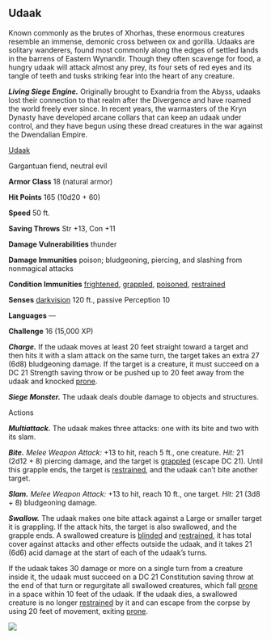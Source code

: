 ## Udaak

Known commonly as the brutes of Xhorhas, these enormous creatures resemble an immense, demonic cross between ox and gorilla. Udaaks are solitary wanderers, found most commonly along the edges of settled lands in the barrens of Eastern Wynandir. Though they often scavenge for food, a hungry udaak will attack almost any prey, its four sets of red eyes and its tangle of teeth and tusks striking fear into the heart of any creature.

_**Living Siege Engine.**_ Originally brought to Exandria from the Abyss, udaaks lost their connection to that realm after the Divergence and have roamed the world freely ever since. In recent years, the warmasters of the Kryn Dynasty have developed arcane collars that can keep an udaak under control, and they have begun using these dread creatures in the war against the Dwendalian Empire.

[Udaak](https://www.dndbeyond.com/monsters/udaak)

Gargantuan fiend, neutral evil

**Armor Class** 18 (natural armor)

**Hit Points** 165 (10d20 + 60)

**Speed** 50 ft.

**Saving Throws** Str +13, Con +11

**Damage Vulnerabilities** thunder

**Damage Immunities** poison; bludgeoning, piercing, and slashing from nonmagical attacks

**Condition Immunities** [frightened](https://www.dndbeyond.com/compendium/rules/basic-rules/appendix-a-conditions#Frightened), [grappled](https://www.dndbeyond.com/compendium/rules/basic-rules/appendix-a-conditions#Grappled), [poisoned](https://www.dndbeyond.com/compendium/rules/basic-rules/appendix-a-conditions#Poisoned), [restrained](https://www.dndbeyond.com/compendium/rules/basic-rules/appendix-a-conditions#Restrained)

**Senses** [darkvision](https://www.dndbeyond.com/compendium/rules/basic-rules/monsters#Darkvision) 120 ft., passive Perception 10

**Languages** —

**Challenge** 16 (15,000 XP)

_**Charge.**_ If the udaak moves at least 20 feet straight toward a target and then hits it with a slam attack on the same turn, the target takes an extra 27 (6d8) bludgeoning damage. If the target is a creature, it must succeed on a DC 21 Strength saving throw or be pushed up to 20 feet away from the udaak and knocked [prone](https://www.dndbeyond.com/compendium/rules/basic-rules/appendix-a-conditions#Prone).

_**Siege Monster.**_ The udaak deals double damage to objects and structures.

Actions

_**Multiattack.**_ The udaak makes three attacks: one with its bite and two with its slam.

_**Bite.** Melee Weapon Attack:_ +13 to hit, reach 5 ft., one creature. _Hit:_ 21 (2d12 + 8) piercing damage, and the target is [grappled](https://www.dndbeyond.com/compendium/rules/basic-rules/appendix-a-conditions#Grappled) (escape DC 21). Until this grapple ends, the target is [restrained](https://www.dndbeyond.com/compendium/rules/basic-rules/appendix-a-conditions#Restrained), and the udaak can’t bite another target.

_**Slam.** Melee Weapon Attack:_ +13 to hit, reach 10 ft., one target. _Hit:_ 21 (3d8 + 8) bludgeoning damage.

_**Swallow.**_ The udaak makes one bite attack against a Large or smaller target it is grappling. If the attack hits, the target is also swallowed, and the grapple ends. A swallowed creature is [blinded](https://www.dndbeyond.com/compendium/rules/basic-rules/appendix-a-conditions#Blinded) and [restrained](https://www.dndbeyond.com/compendium/rules/basic-rules/appendix-a-conditions#Restrained), it has total cover against attacks and other effects outside the udaak, and it takes 21 (6d6) acid damage at the start of each of the udaak’s turns.

If the udaak takes 30 damage or more on a single turn from a creature inside it, the udaak must succeed on a DC 21 Constitution saving throw at the end of that turn or regurgitate all swallowed creatures, which fall [prone](https://www.dndbeyond.com/compendium/rules/basic-rules/appendix-a-conditions#Prone) in a space within 10 feet of the udaak. If the udaak dies, a swallowed creature is no longer [restrained](https://www.dndbeyond.com/compendium/rules/basic-rules/appendix-a-conditions#Restrained) by it and can escape from the corpse by using 20 feet of movement, exiting [prone](https://www.dndbeyond.com/compendium/rules/basic-rules/appendix-a-conditions#Prone).

[![](https://media-waterdeep.cursecdn.com/avatars/thumbnails/9170/63/400/398/637199798942879641.png)](https://media-waterdeep.cursecdn.com/avatars/9170/63/637199798942879641.png)